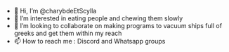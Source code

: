 - 👋 Hi, I’m @charybdeEtScylla
- 👀 I’m interested in eating people and chewing them slowly
- 💞️ I’m looking to collaborate on making programs to vacuum ships full of greeks and get them within my reach
- 📫 How to reach me : Discord and Whatsapp groups
